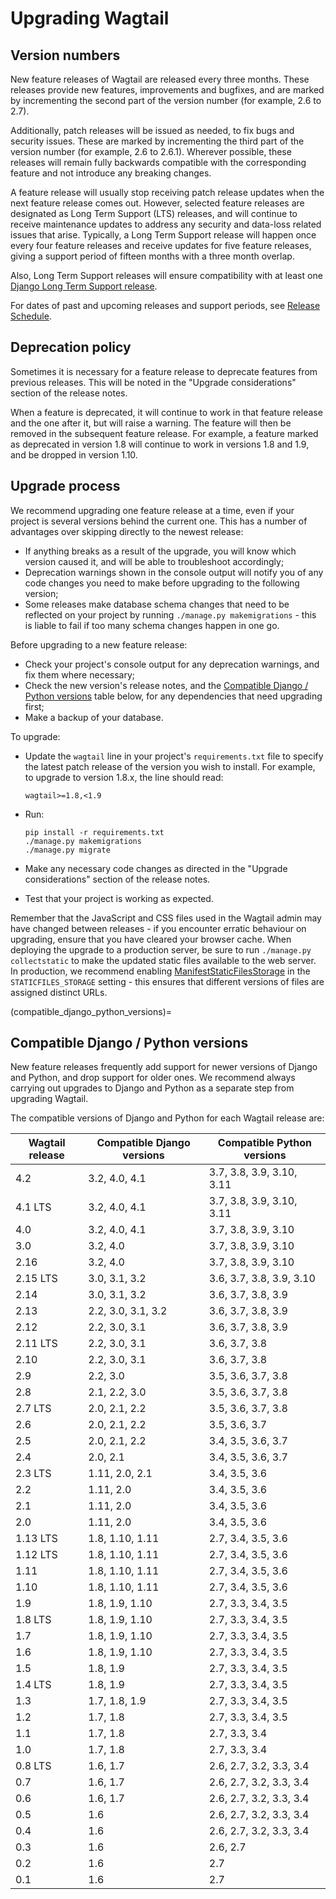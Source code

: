 # Upgrading Wagtail

## Version numbers

New feature releases of Wagtail are released every three months. These releases provide new features, improvements and bugfixes, and are marked by incrementing the second part of the version number (for example, 2.6 to 2.7).

Additionally, patch releases will be issued as needed, to fix bugs and security issues. These are marked by incrementing the third part of the version number (for example, 2.6 to 2.6.1). Wherever possible, these releases will remain fully backwards compatible with the corresponding feature and not introduce any breaking changes.

A feature release will usually stop receiving patch release updates when the next feature release comes out. However, selected feature releases are designated as Long Term Support (LTS) releases, and will continue to receive maintenance updates to address any security and data-loss related issues that arise. Typically, a Long Term Support release will happen once every four feature releases and receive updates for five feature releases, giving a support period of fifteen months with a three month overlap.

Also, Long Term Support releases will ensure compatibility with at least one [Django Long Term Support release](https://www.djangoproject.com/download/#supported-versions).

For dates of past and upcoming releases and support periods, see [Release Schedule](https://github.com/wagtail/wagtail/wiki/Release-schedule).

## Deprecation policy

Sometimes it is necessary for a feature release to deprecate features from previous releases. This will be noted in the "Upgrade considerations" section of the release notes.

When a feature is deprecated, it will continue to work in that feature release and the one after it, but will raise a warning. The feature will then be removed in the subsequent feature release. For example, a feature marked as deprecated in version 1.8 will continue to work in versions 1.8 and 1.9, and be dropped in version 1.10.

## Upgrade process

We recommend upgrading one feature release at a time, even if your project is several versions behind the current one. This has a number of advantages over skipping directly to the newest release:

-   If anything breaks as a result of the upgrade, you will know which version caused it, and will be able to troubleshoot accordingly;
-   Deprecation warnings shown in the console output will notify you of any code changes you need to make before upgrading to the following version;
-   Some releases make database schema changes that need to be reflected on your project by running `./manage.py makemigrations` - this is liable to fail if too many schema changes happen in one go.

Before upgrading to a new feature release:

-   Check your project's console output for any deprecation warnings, and fix them where necessary;
-   Check the new version's release notes, and the [Compatible Django / Python versions](compatible_django_python_versions) table below, for any dependencies that need upgrading first;
-   Make a backup of your database.

To upgrade:

-   Update the `wagtail` line in your project's `requirements.txt` file to specify the latest patch release of the version you wish to install. For example, to upgrade to version 1.8.x, the line should read:

        wagtail>=1.8,<1.9

-   Run:

        pip install -r requirements.txt
        ./manage.py makemigrations
        ./manage.py migrate

-   Make any necessary code changes as directed in the "Upgrade considerations" section of the release notes.
-   Test that your project is working as expected.

Remember that the JavaScript and CSS files used in the Wagtail admin may have changed between releases - if you encounter erratic behaviour on upgrading, ensure that you have cleared your browser cache. When deploying the upgrade to a production server, be sure to run `./manage.py collectstatic` to make the updated static files available to the web server. In production, we recommend enabling [ManifestStaticFilesStorage](https://docs.djangoproject.com/en/stable/ref/contrib/staticfiles/#manifeststaticfilesstorage) in the `STATICFILES_STORAGE` setting - this ensures that different versions of files are assigned distinct URLs.

(compatible_django_python_versions)=

## Compatible Django / Python versions

New feature releases frequently add support for newer versions of Django and Python, and drop support for older ones. We recommend always carrying out upgrades to Django and Python as a separate step from upgrading Wagtail.

The compatible versions of Django and Python for each Wagtail release are:

| Wagtail release | Compatible Django versions | Compatible Python versions |
| --------------- | -------------------------- | -------------------------- |
| 4.2             | 3.2, 4.0, 4.1              | 3.7, 3.8, 3.9, 3.10, 3.11  |
| 4.1 LTS         | 3.2, 4.0, 4.1              | 3.7, 3.8, 3.9, 3.10, 3.11  |
| 4.0             | 3.2, 4.0, 4.1              | 3.7, 3.8, 3.9, 3.10        |
| 3.0             | 3.2, 4.0                   | 3.7, 3.8, 3.9, 3.10        |
| 2.16            | 3.2, 4.0                   | 3.7, 3.8, 3.9, 3.10        |
| 2.15 LTS        | 3.0, 3.1, 3.2              | 3.6, 3.7, 3.8, 3.9, 3.10   |
| 2.14            | 3.0, 3.1, 3.2              | 3.6, 3.7, 3.8, 3.9         |
| 2.13            | 2.2, 3.0, 3.1, 3.2         | 3.6, 3.7, 3.8, 3.9         |
| 2.12            | 2.2, 3.0, 3.1              | 3.6, 3.7, 3.8, 3.9         |
| 2.11 LTS        | 2.2, 3.0, 3.1              | 3.6, 3.7, 3.8              |
| 2.10            | 2.2, 3.0, 3.1              | 3.6, 3.7, 3.8              |
| 2.9             | 2.2, 3.0                   | 3.5, 3.6, 3.7, 3.8         |
| 2.8             | 2.1, 2.2, 3.0              | 3.5, 3.6, 3.7, 3.8         |
| 2.7 LTS         | 2.0, 2.1, 2.2              | 3.5, 3.6, 3.7, 3.8         |
| 2.6             | 2.0, 2.1, 2.2              | 3.5, 3.6, 3.7              |
| 2.5             | 2.0, 2.1, 2.2              | 3.4, 3.5, 3.6, 3.7         |
| 2.4             | 2.0, 2.1                   | 3.4, 3.5, 3.6, 3.7         |
| 2.3 LTS         | 1.11, 2.0, 2.1             | 3.4, 3.5, 3.6              |
| 2.2             | 1.11, 2.0                  | 3.4, 3.5, 3.6              |
| 2.1             | 1.11, 2.0                  | 3.4, 3.5, 3.6              |
| 2.0             | 1.11, 2.0                  | 3.4, 3.5, 3.6              |
| 1.13 LTS        | 1.8, 1.10, 1.11            | 2.7, 3.4, 3.5, 3.6         |
| 1.12 LTS        | 1.8, 1.10, 1.11            | 2.7, 3.4, 3.5, 3.6         |
| 1.11            | 1.8, 1.10, 1.11            | 2.7, 3.4, 3.5, 3.6         |
| 1.10            | 1.8, 1.10, 1.11            | 2.7, 3.4, 3.5, 3.6         |
| 1.9             | 1.8, 1.9, 1.10             | 2.7, 3.3, 3.4, 3.5         |
| 1.8 LTS         | 1.8, 1.9, 1.10             | 2.7, 3.3, 3.4, 3.5         |
| 1.7             | 1.8, 1.9, 1.10             | 2.7, 3.3, 3.4, 3.5         |
| 1.6             | 1.8, 1.9, 1.10             | 2.7, 3.3, 3.4, 3.5         |
| 1.5             | 1.8, 1.9                   | 2.7, 3.3, 3.4, 3.5         |
| 1.4 LTS         | 1.8, 1.9                   | 2.7, 3.3, 3.4, 3.5         |
| 1.3             | 1.7, 1.8, 1.9              | 2.7, 3.3, 3.4, 3.5         |
| 1.2             | 1.7, 1.8                   | 2.7, 3.3, 3.4, 3.5         |
| 1.1             | 1.7, 1.8                   | 2.7, 3.3, 3.4              |
| 1.0             | 1.7, 1.8                   | 2.7, 3.3, 3.4              |
| 0.8 LTS         | 1.6, 1.7                   | 2.6, 2.7, 3.2, 3.3, 3.4    |
| 0.7             | 1.6, 1.7                   | 2.6, 2.7, 3.2, 3.3, 3.4    |
| 0.6             | 1.6, 1.7                   | 2.6, 2.7, 3.2, 3.3, 3.4    |
| 0.5             | 1.6                        | 2.6, 2.7, 3.2, 3.3, 3.4    |
| 0.4             | 1.6                        | 2.6, 2.7, 3.2, 3.3, 3.4    |
| 0.3             | 1.6                        | 2.6, 2.7                   |
| 0.2             | 1.6                        | 2.7                        |
| 0.1             | 1.6                        | 2.7                        |
